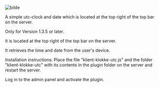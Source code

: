 ![bilde](https://github.com/user-attachments/assets/cc8a4022-9d6c-49ae-95f3-0db7d7813b54)

A simple utc-clock and date which is located at the top right of the top bar on the server.

Only for Version 1.3.5 or later.

It is located at the top right of the top bar on the server.

It retrieves the time and date from the user's device.

Installation instructions:
Place the file "klient-klokke-utc.js" and the folder "klient-klokke-utc" with its contents in the plugin folder on the server and restart the server.

Log in to the admin panel and activate the plugin.
